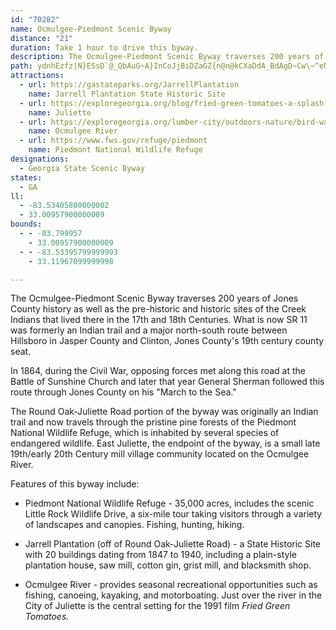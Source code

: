 ```yaml
---
id: "70282"
name: Ocmulgee-Piedmont Scenic Byway
distance: "21"
duration: Take 1 hour to drive this byway.
description: The Ocmulgee-Piedmont Scenic Byway traverses 200 years of Jones County history as well as the pre-historic and historic sites of the Creek Indians that lived there in the 17th and 18th centuries.
path: ydnhEzfz|N}ESsD`@_QbAuG~A}InCoJjBiDZaGZ{n@n@kCXaDdA_BdAgD~Cw\~^eNnNcCxCgDrFsDtHyDhGo^v^sErCsTzFqJdEuPtKyB`BaCbCoBnDwEbOoB~GuCfJaV|w@YxETnFjC`SlAhEv@tApP|SbCvFXdDUv^RhI~@zRNnIIxAu@jFi@rCi@xAgAnB{AhAqFtCoDzAgHbEmDzAsBj@s@FwEE{NY{M?qEr@cHxB}FvB}@LsBJeCQ}PsDuBQwCBkIxAyBp@_CfBcBlBqKzPsDfE{AfAqAl@qEpA}EAmd@kAiFd@uLfEoBRiB@ya@mDyQ_CsC?uBt@yBnBkY`k@kC|CyBxAwKnFhD`GvB`I|BrKhBlFrCnJx@lF~@tCfHdHrCzHvBnJTvFhBdXd@zJEjAe@nDwCjJoCvH_@jBMr@BfEf@~BlAdCbCtC~KzKlIxFzG~C`At@Vb@n@dBb@nEJ`FUtEChCTfBVp@xOhPbF`IlHbTlEbL|CdGlLjTxAdDb@zELfIF|`@H|GbA`KX`JbAfGTlCYfDiB`KO|CDzDb@tHrDbPn@vBX~EErAgAtFaArEsAdEwAnC}IlLs@rAu@tBYvAw@bGMjCCpBx@dPEvAm@zDuD`Ow@rDKjBDrB^|CbIxRzEnKj@fBj@jCZtCJlJQ`IcBzNSxDNfB~@dDfBnErAdCbFtHlEpEr@lBhAbSNtFCd@m@`Cq@vAsAlAiDxBgBrCeArCmAfOeApRi@xCsA~D_BtBqC~F}GrXmDnMuB|DcBlB_TdT}K`JkD|E{AzCkBlFaGj]K~B?nFn@jEz@tB|ApClCnHbAjDn@hETfDj@fFvCv\
attractions:
  - url: https://gastateparks.org/JarrellPlantation
    name: Jarrell Plantation State Historic Site
  - url: https://exploregeorgia.org/blog/fried-green-tomatoes-a-splash-of-hollywood-in-juliette
    name: Juliette
  - url: https://exploregeorgia.org/lumber-city/outdoors-nature/bird-watching/ocmulgee-river
    name: Ocmulgee River
  - url: https://www.fws.gov/refuge/piedmont
    name: Piedmont National Wildlife Refuge
designations:
  - Georgia State Scenic Byway
states:
  - GA
ll:
  - -83.53405800000002
  - 33.00957900000009
bounds:
  - - -83.799957
    - 33.00957900000009
  - - -83.53395799999993
    - 33.11967099999998

---
```


The Ocmulgee-Piedmont Scenic Byway traverses 200 years of Jones County history as well as the pre-historic and historic sites of the Creek Indians that lived there in the 17th and 18th Centuries. What is now SR 11 was formerly an Indian trail and a major north-south route between Hillsboro in Jasper County and Clinton, Jones County's 19th century county seat.

In 1864, during the Civil War, opposing forces met along this road at the Battle of Sunshine Church and later that year General Sherman followed this route through Jones County on his "March to the Sea."

The Round Oak-Juliette Road portion of the byway was originally an Indian trail and now travels through the pristine pine forests of the Piedmont National Wildlife Refuge, which is inhabited by several species of endangered wildlife. East Juliette, the endpoint of the byway, is a small late 19th/early 20th Century mill village community located on the Ocmulgee River.

Features of this byway include:

* Piedmont National Wildlife Refuge - 35,000 acres, includes the scenic Little Rock Wildlife Drive, a six-mile tour taking visitors through a variety of landscapes and canopies. Fishing, hunting, hiking.

* Jarrell Plantation (off of Round Oak-Juliette Road) - a State Historic Site with 20 buildings dating from 1847 to 1940, including a plain-style plantation house, saw mill, cotton gin, grist mill, and blacksmith shop.

* Ocmulgee River - provides seasonal recreational opportunities such as fishing, canoeing, kayaking, and motorboating. Just over the river in the City of Juliette is the central setting for the 1991 film _Fried Green Tomatoes._
